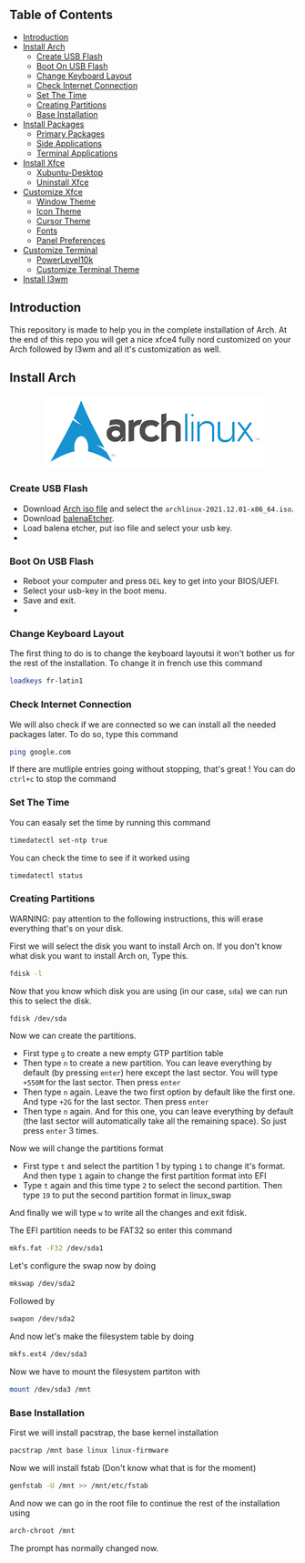 ## Table of Contents

* [Introduction](#introduction)
* [Install Arch](#install-arch)
  * [Create USB Flash](#create-usb-flash)
  * [Boot On USB Flash](#boot-on-usb-flash)
  * [Change Keyboard Layout](#change-keyboard-layout)
  * [Check Internet Connection](#change-internet-connection)
  * [Set The Time](#set-time)
  * [Creating Partitions](#creating-partitions)
  * [Base Installation](#base-installation)
* [Install Packages](#install-packages)
  * [Primary Packages](#primary-packages)
  * [Side Applications](#side-applications)
  * [Terminal Applications](#terminal-applications)
* [Install Xfce](#install-xfce)
  * [Xubuntu-Desktop](#xubuntu-desktop)
  * [Uninstall Xfce](#uninstall-xfce)
* [Customize Xfce](#customize-xfce)
  * [Window Theme](#window-theme)
  * [Icon Theme](#icon-theme)
  * [Cursor Theme](#cursor-theme)
  * [Fonts](#fonts)
  * [Panel Preferences](#panel-preferences)
* [Customize Terminal](#customize-terminal)
  * [PowerLevel10k](#powerlevel10k)
  * [Customize Terminal Theme](#customize-terminal-theme)
* [Install I3wm](#custom-i3wm)

## Introduction
This repository is made to help you in the complete installation of Arch. At the end of this repo you will get a nice xfce4 fully nord customized on your Arch followed by I3wm and all it's customization as well. 

## Install Arch 
<p align="center"><img src="arch_logo.png" alt="ubuntu"></p>

### Create USB Flash
- Download [Arch iso file](https://archlinux.cu.be/iso/2021.12.01/) and select the `archlinux-2021.12.01-x86_64.iso`.
- Download [balenaEtcher](https://www.balena.io/etcher/).
- Load balena etcher, put iso file and select your usb key.
- 
### Boot On USB Flash
 - Reboot your computer and press `DEL` key to get into your BIOS/UEFI.
 - Select your usb-key in the boot menu.
 - Save and exit.
 - 
### Change Keyboard Layout
The first thing to do is to change the keyboard layoutsi it won't bother us for the rest of the installation. To change it in french use this command
~~~ sh
loadkeys fr-latin1

~~~
### Check Internet Connection
We will also check if we are connected so we can install all the needed packages later. To do so, type this command
~~~ sh 
ping google.com
~~~
If there are mutliple entries going without stopping, that's great !
You can do `ctrl+c` to stop the command

### Set The Time
You can easaly set the time by running this command 
~~~ sh
timedatectl set-ntp true
~~~
You can check the time to see if it worked using 
~~~ sh
timedatectl status
~~~

### Creating Partitions 
WARNING: pay attention to the following instructions, this will erase everything that's on your disk. 

First we will select the disk you want to install Arch on.
If you don't know what disk you want to install Arch on, Type this.
~~~ sh
fdisk -l
~~~
Now that you know which disk you are using (in our case, `sda`) we can run this to select the disk.
~~~ sh
fdisk /dev/sda
~~~
 
Now we can create the partitions.
- First type `g` to create a new empty GTP partition table
- Then type `n` to create a new partition. You can leave everything by default (by pressing `enter`) here except the last sector. You will type `+550M` for the last sector. Then press `enter`
- Then type `n` again. Leave the two first option by default like the first one. And type `+2G` for the last sector. Then press `enter`
- Then type `n` again. And for this one, you can leave everything by default (the last sector will automatically take all the remaining space). So just press `enter` 3 times. 

Now we will change the partitions format
- First type `t` and select the partition 1 by typing `1` to change it's format. And then type `1` again to change the first partition format into EFI
- Type `t` again and this time type `2` to select the second partition. Then type `19` to put the second partition format in linux_swap

And finally we will type `w` to write all the changes and exit fdisk.

The EFI partition needs to be FAT32 so enter this command 
~~~ sh
mkfs.fat -F32 /dev/sda1
~~~
Let's configure the swap now by doing 
~~~ sh
mkswap /dev/sda2
~~~
Followed by
~~~ sh
swapon /dev/sda2
~~~
And now let's make the filesystem table by doing 
~~~ sh
mkfs.ext4 /dev/sda3
~~~
Now we have to mount the filesystem partiton with
~~~ sh
mount /dev/sda3 /mnt
~~~

### Base Installation
First we will install pacstrap, the base kernel installation
~~~ sh
pacstrap /mnt base linux linux-firmware
~~~
Now we will install fstab (Don't know what that is for the moment)
~~~ sh
genfstab -U /mnt >> /mnt/etc/fstab
~~~
And now we can go in the root file to continue the rest of the installation using 
~~~ sh
arch-chroot /mnt
~~~
The prompt has normally changed now. 
